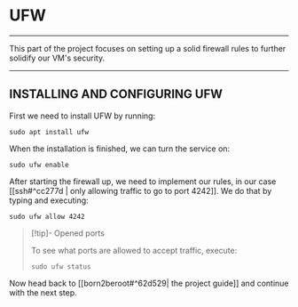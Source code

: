 # UFW
***
This part of the project focuses on setting up a solid firewall rules to further solidify our VM's security.
***
## INSTALLING AND CONFIGURING UFW
First we need to install UFW by running:
```
sudo apt install ufw
```
When the installation is finished, we can turn the service on:
```
sudo ufw enable
```
After starting the firewall up, we need to implement our rules, in our case [[ssh#^cc277d | only allowing traffic to go to port 4242]]. We do that by typing and executing:
```
sudo ufw allow 4242
```
> [!tip]- Opened ports
> 
> To see what ports are allowed to accept traffic, execute:
> ```
> sudo ufw status
> ```

Now head back to [[born2beroot#^62d529| the project guide]] and continue with the next step.